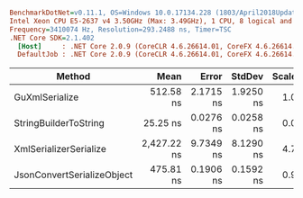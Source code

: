 ``` ini

BenchmarkDotNet=v0.11.1, OS=Windows 10.0.17134.228 (1803/April2018Update/Redstone4)
Intel Xeon CPU E5-2637 v4 3.50GHz (Max: 3.49GHz), 1 CPU, 8 logical and 4 physical cores
Frequency=3410074 Hz, Resolution=293.2488 ns, Timer=TSC
.NET Core SDK=2.1.402
  [Host]     : .NET Core 2.0.9 (CoreCLR 4.6.26614.01, CoreFX 4.6.26614.01), 64bit RyuJIT
  DefaultJob : .NET Core 2.0.9 (CoreCLR 4.6.26614.01, CoreFX 4.6.26614.01), 64bit RyuJIT


```
|                     Method |        Mean |     Error |    StdDev | Scaled | ScaledSD |  Gen 0 |  Gen 1 | Allocated |
|--------------------------- |------------:|----------:|----------:|-------:|---------:|-------:|-------:|----------:|
|             GuXmlSerialize |   512.58 ns | 2.1715 ns | 1.9250 ns |   1.00 |     0.00 | 0.0401 |      - |     256 B |
|      StringBuilderToString |    25.25 ns | 0.0276 ns | 0.0258 ns |   0.05 |     0.00 | 0.0305 |      - |     192 B |
|     XmlSerializerSerialize | 2,427.22 ns | 9.7349 ns | 8.1290 ns |   4.74 |     0.02 | 0.6218 | 0.0038 |    3936 B |
| JsonConvertSerializeObject |   475.81 ns | 0.1906 ns | 0.1592 ns |   0.93 |     0.00 | 0.2031 |      - |    1280 B |
